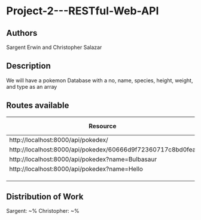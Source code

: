 # Project-2---RESTful-Web-API

## Authors
Sargent Erwin and Christopher Salazar

## Description
 We will have a pokemon Database with a no, name, species, height, weight, and type as an array
 
 ## Routes available
 
|  Resource |  Request verb | Description  | Status Code  |
|---|---|---|---|
|  http://localhost:8000/api/pokedex/ |   |   |   |
| http://localhost:8000/api/pokedex/60666d9f72360717c8bd0fea  |   |   |   |
|  http://localhost:8000/api/pokedex?name=Bulbasaur |   |   |   |
| http://localhost:8000/api/pokedex?name=Hello  |   |   |   | 
|   |   |   |   | 
|   |   |   |   |
|   |   |   |   |

## Distribution of Work
   
Sargent: ~%
Christopher: ~%



